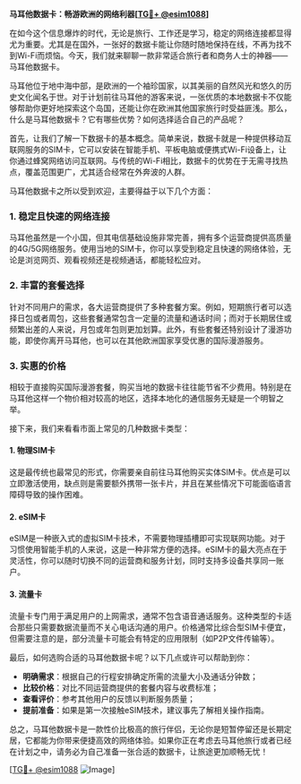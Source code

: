 **马耳他数据卡：畅游欧洲的网络利器[[TG💪+ @esim1088](https://t.me/s/esim1088)]**

在如今这个信息爆炸的时代，无论是旅行、工作还是学习，稳定的网络连接都显得尤为重要。尤其是在国外，一张好的数据卡能让你随时随地保持在线，不再为找不到Wi-Fi而烦恼。今天，我们就来聊聊一款非常适合旅行者和商务人士的神器——马耳他数据卡。

马耳他位于地中海中部，是欧洲的一个袖珍国家，以其美丽的自然风光和悠久的历史文化闻名于世。对于计划前往马耳他的游客来说，一张优质的本地数据卡不仅能够帮助你更好地探索这个岛国，还能让你在欧洲其他国家旅行时受益匪浅。那么，什么是马耳他数据卡？它有哪些优势？如何选择适合自己的产品呢？

首先，让我们了解一下数据卡的基本概念。简单来说，数据卡就是一种提供移动互联网服务的SIM卡，它可以安装在智能手机、平板电脑或便携式Wi-Fi设备上，让你通过蜂窝网络访问互联网。与传统的Wi-Fi相比，数据卡的优势在于无需寻找热点，覆盖范围更广，尤其适合经常在外奔波的人群。

马耳他数据卡之所以受到欢迎，主要得益于以下几个方面：

### **1. 稳定且快速的网络连接**
马耳他虽然是一个小国，但其电信基础设施非常完善，拥有多个运营商提供高质量的4G/5G网络服务。使用当地的SIM卡，你可以享受到稳定且快速的网络体验，无论是浏览网页、观看视频还是视频通话，都能轻松应对。

### **2. 丰富的套餐选择**
针对不同用户的需求，各大运营商提供了多种套餐方案。例如，短期旅行者可以选择日包或者周包，这些套餐通常包含一定量的流量和通话时间；而对于长期居住或频繁出差的人来说，月包或年包则更加划算。此外，有些套餐还特别设计了漫游功能，即使你离开马耳他，也可以在其他欧洲国家享受优惠的国际漫游服务。

### **3. 实惠的价格**
相较于直接购买国际漫游套餐，购买当地的数据卡往往能节省不少费用。特别是在马耳他这样一个物价相对较高的地区，选择本地化的通信服务无疑是一个明智之举。

接下来，我们来看看市面上常见的几种数据卡类型：

#### **1. 物理SIM卡**
这是最传统也最常见的形式，你需要亲自前往马耳他购买实体SIM卡。优点是可以立即激活使用，缺点则是需要额外携带一张卡片，并且在某些情况下可能面临语言障碍导致的操作困难。

#### **2. eSIM卡**
eSIM是一种嵌入式的虚拟SIM卡技术，不需要物理插槽即可实现联网功能。对于习惯使用智能手机的人来说，这是一种非常方便的选择。eSIM卡的最大亮点在于灵活性，你可以随时切换不同的运营商和服务计划，同时支持多设备共享同一账户。

#### **3. 流量卡**
流量卡专门用于满足用户的上网需求，通常不包含语音通话服务。这种类型的卡适合那些只需要数据流量而不关心电话沟通的用户。价格通常比综合型SIM卡便宜，但需要注意的是，部分流量卡可能会有特定的应用限制（如P2P文件传输等）。

最后，如何选购合适的马耳他数据卡呢？以下几点或许可以帮助到你：

- **明确需求**：根据自己的行程安排确定所需的流量大小及通话分钟数；
- **比较价格**：对比不同运营商提供的套餐内容与收费标准；
- **查看评价**：参考其他用户的反馈以判断服务质量；
- **提前准备**：如果是第一次接触eSIM技术，建议事先了解相关操作指南。

总之，马耳他数据卡是一款性价比极高的旅行伴侣，无论你是短暂停留还是长期定居，它都能为你带来便捷高效的网络体验。如果你正在考虑去马耳他旅行或者已经在计划之中，请务必为自己准备一张合适的数据卡，让旅途更加顺畅无忧！

[[TG💪+ @esim1088](https://t.me/s/esim1088) ![Image](https://i.postimg.cc/4NQfJmqS/Snipaste-2025-05-13-00-14-12.png)]